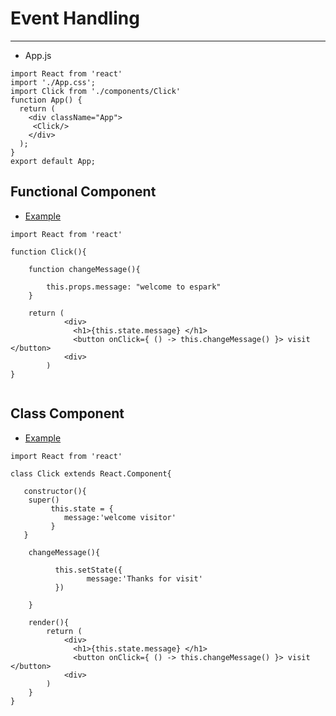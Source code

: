 # Event Handling 
--- 

* App.js 

```
import React from 'react'
import './App.css';
import Click from './components/Click'
function App() {
  return (
    <div className="App">
     <Click/>
    </div>
  );
}
export default App;
```

## Functional Component 
* [Example](https://github.com/adarshkumarsingh83/reactjs/tree/master/APPLICATIONS/function-event-handler)
```
import React from 'react'

function Click(){

	function changeMessage(){

		this.props.message: "welcome to espark"
	}

	return (
        	<div>
        	  <h1>{this.state.message} </h1>
        	  <button onClick={ () -> this.changeMessage() }> visit </button>
        	<div>
        )
}


```

## Class Component 
* [Example](https://github.com/adarshkumarsingh83/reactjs/tree/master/APPLICATIONS/class-event-handler)
```
import React from 'react'

class Click extends React.Component{

   constructor(){
   	super()
	   	 this.state = {
	        message:'welcome visitor'  
	   	 }
   }

    changeMessage(){

          this.setState({
          	     message:'Thanks for visit'
          })

    }

    render(){
        return (
        	<div>
        	  <h1>{this.state.message} </h1>
        	  <button onClick={ () -> this.changeMessage() }> visit </button>
        	<div>
        )
    }
}

```
